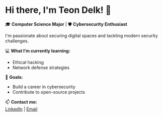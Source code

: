 # Hi there, I'm Teon Delk! 👋  

🎓 **Computer Science Major** | 🛡️ **Cybersecurity Enthusiast**  

I'm passionate about securing digital spaces and tackling modern security challenges.  

💻 **What I’m currently learning:**  
- Ethical hacking  
- Network defense strategies  

🚀 **Goals:**  
- Build a career in cybersecurity  
- Contribute to open-source projects  

📫 **Contact me:**  
[LinkedIn](http://linkedin.com/in/teon-delk-500548332) | [Email](mailto:your-email@example.com)
